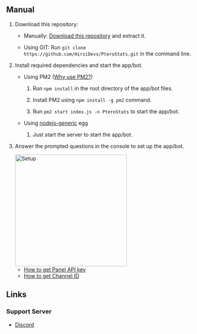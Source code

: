 ## Manual

1. Download this repository:

    - Manually: [Download this repository](https://github.com/HirziDevs/PteroStats/archive/refs/heads/main.zip) and extract it.

    - Using GIT: Run `git clone https://github.com/HirziDevs/PteroStats.git` in the command line.

2. Install required dependencies and start the app/bot.

    - Using PM2 ([Why use PM2?](https://discordjs.guide/improving-dev-environment/pm2.html))

        1. Run `npm install` in the root directory of the app/bot files.

        2. Install PM2 using `npm install -g pm2` command.

        2. Run `pm2 start index.js -n PteroStats` to start the app/bot.

    - Using [nodejs-generic](https://github.com/pelican-eggs/generic/tree/main/nodejs) egg

        1. Just start the server to start the app/bot.
        
3. Answer the prompted questions in the console to set up the app/bot.

    <img alt="Setup" src="https://usercontent.catto.pictures/hirzi/b8645828-591d-4d52-b6d8-51f8df60440c.png" width="300"/>

    - [How to get Panel API key](https://github.com/HirziDevs/PteroStats/blob/main/guide/panel-api-key.md)
    - [How to get Channel ID](https://github.com/HirziDevs/PteroStats/blob/main/guide/channel-id.md)

## Links

### Support Server

- [Discord](https://discord.znproject.my.id)